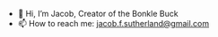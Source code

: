 - 👋 Hi, I’m Jacob, Creator of the Bonkle Buck
- 📫 How to reach me: jacob.f.sutherland@gmail.com

<!---
Fortnite-Burger/Fortnite-Burger is a ✨ special ✨ repository because its `README.md` (this file) appears on your GitHub profile.
You can click the Preview link to take a look at your changes.
--->
